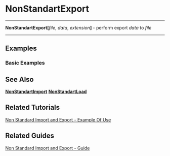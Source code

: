 # NonStandartExport

---

**NonStandartExport[**_file_, _data_, _extension_**]** - perform export _data_ to _file_

---

## Examples

### Basic Examples

## See Also

**[NonStandartImport](./NonStandartImport.md)**
**[NonStandartLoad](./NonStandartLoad.md)**

## Related Tutorials

[Non Standard Import and Export - Example Of Use](../../Tutorials/ExampleOfUse.md)

## Related Guides

[Non Standard Import and Export - Guide](../../Guides/Guide.md)
